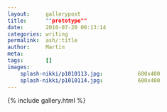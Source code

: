 ```yaml
---
layout:     gallerypost
title:      ""prototype""
date:       2010-07-20 00:13:14
categories: writing
permalink:  ash/:title
author:     Martin
meta:
tags:       []
images:
    splash-nikki/p1010113.jpg:           600x400
    splash-nikki/p1010114.jpg:           600x400
---
```


{% include gallery.html %}
